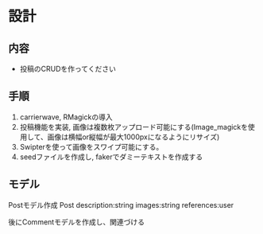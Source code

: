 # 設計

## 内容
- 投稿のCRUDを作ってください

## 手順
1. carrierwave, RMagickの導入
2. 投稿機能を実装, 画像は複数枚アップロード可能にする(Image_magickを使用して、画像は横幅or縦幅が最大1000pxになるようにリサイズ)
3. Swipterを使って画像をスワイプ可能にする。
4. seedファイルを作成し, fakerでダミーテキストを作成する

## モデル
Postモデル作成
Post
    description:string
    images:string
    references:user

後にCommentモデルを作成し、関連づける